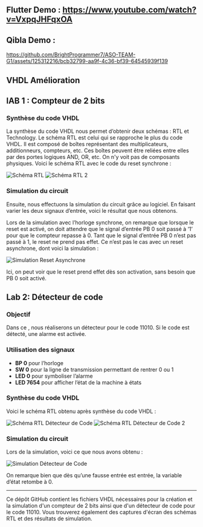 
## Flutter Demo : https://www.youtube.com/watch?v=VxpqJHFqxOA
## Qibla Demo : 

https://github.com/BrightProgrammer7/ASO-TEAM-G1/assets/125312216/bcb32799-aa9f-4c36-bf39-64545939f139

## VHDL Amélioration

## lAB 1 : Compteur de 2 bits

### Synthèse du code VHDL
La synthèse du code VHDL nous permet d’obtenir deux schémas : RTL et Technology. Le schéma RTL est celui qui se rapproche le plus du code VHDL. Il est composé de boîtes représentant des multiplicateurs, additionneurs, compteurs, etc. Ces boîtes peuvent être reliées entre elles par des portes logiques AND, OR, etc. On n'y voit pas de composants physiques. Voici le schéma RTL avec le code du reset synchrone :

![Schéma RTL](https://github.com/BrightProgrammer7/ASO-TEAM-G1/assets/107751911/d1a9577a-c6b3-434f-828a-33bf5d86da85) 
![Schéma RTL 2](https://github.com/BrightProgrammer7/ASO-TEAM-G1/assets/107751911/cdadc998-e654-4031-be54-7606013f3277)

### Simulation du circuit
Ensuite, nous effectuons la simulation du circuit grâce au logiciel. En faisant varier les deux signaux d’entrée, voici le résultat que nous obtenons.

Lors de la simulation avec l’horloge synchrone, on remarque que lorsque le reset est activé, on doit attendre que le signal d’entrée PB 0 soit passé à ‘1’ pour que le compteur repasse à 0. Tant que le signal d’entrée PB 0 n’est pas passé à 1, le reset ne prend pas effet. Ce n’est pas le cas avec un reset asynchrone, dont voici la simulation :

![Simulation Reset Asynchrone](https://github.com/BrightProgrammer7/ASO-TEAM-G1/assets/107751911/0cc61ad5-137a-4e6b-8200-edaec0d0598c)

Ici, on peut voir que le reset prend effet dès son activation, sans besoin que PB 0 soit activé.

## Lab 2: Détecteur de code

### Objectif
Dans ce , nous réaliserons un détecteur pour le code 11010. Si le code est détecté, une alarme est activée. 

### Utilisation des signaux
- **BP 0** pour l’horloge
- **SW 0** pour la ligne de transmission permettant de rentrer 0 ou 1
- **LED 0** pour symboliser l’alarme
- **LED 7654** pour afficher l’état de la machine à états

### Synthèse du code VHDL
Voici le schéma RTL obtenu après synthèse du code VHDL :

![Schéma RTL Détecteur de Code](https://github.com/BrightProgrammer7/ASO-TEAM-G1/assets/107751911/2106662e-3333-4790-a68d-b9cbae1b02e1)
![Schéma RTL Détecteur de Code 2](https://github.com/BrightProgrammer7/ASO-TEAM-G1/assets/107751911/853116f9-d1e8-4428-ae0b-928c6490d17b)

### Simulation du circuit
Lors de la simulation, voici ce que nous avons obtenu :

![Simulation Détecteur de Code](https://github.com/BrightProgrammer7/ASO-TEAM-G1/assets/107751911/c2031f84-99cb-4ea1-8f52-504a0e0026b5)

On remarque bien que dès qu’une fausse entrée est entrée, la variable d’état retombe à 0.

---

Ce dépôt GitHub contient les fichiers VHDL nécessaires pour la création et la simulation d'un compteur de 2 bits ainsi que d'un détecteur de code pour le code 11010. Vous trouverez également des captures d'écran des schémas RTL et des résultats de simulation.
